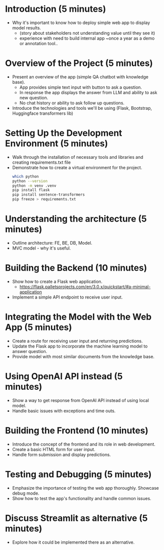 # Introduction (5 minutes)
- Why it's important to know how to deploy simple web app to display model results.
    - (story about stakeholders not understanding value until they see it)
    - experience with need to build internal app ~once a year as a demo or annotation tool..

# Overview of the Project (5 minutes)
- Present an overview of the app (simple QA chatbot with knowledge base).
    - App provides simple text input with button to ask a question.
    - In response the app displays the answer from LLM and ability to ask new question.
    - No chat history or ability to ask follow up questions.
- Introduce the technologies and tools we'll be using (Flask, Bootstrap, Huggingface transformers lib)

# Setting Up the Development Environment (5 minutes)
- Walk through the installation of necessary tools and libraries and creating requirements.txt file
- Demonstrate how to create a virtual environment for the project.
    ```sh
    which python
    python --version
    python -m venv .venv
    pip install flask
    pip install sentence-transformers
    pip freeze > requirements.txt
    ```

# Understanding the architecture (5 minutes)
- Outline architecture: FE, BE, DB, Model.
- MVC model - why it's useful.

# Building the Backend (10 minutes)
- Show how to create a Flask web application.
    - https://flask.palletsprojects.com/en/3.0.x/quickstart/#a-minimal-application
- Implement a simple API endpoint to receive user input.


# Integrating the Model with the Web App (5 minutes)
- Create a route for receiving user input and returning predictions.
- Update the Flask app to incorporate the machine learning model to answer question.
- Provide model with most similar documents from the knowledge base.

# Using OpenAI API instead (5 minutes)
- Show a way to get response from OpenAI API instead of using local model.
- Handle basic issues with exceptions and time outs.

# Building the Frontend (10 minutes)
- Introduce the concept of the frontend and its role in web development.
- Create a basic HTML form for user input.
- Handle form submission and display predictions.

# Testing and Debugging (5 minutes)
- Emphasize the importance of testing the web app thoroughly. Showcase debug mode.
- Show how to test the app's functionality and handle common issues.

# Discuss Streamlit as alternative (5 minutes)
- Explore how it could be implemented there as an alternative.
